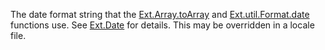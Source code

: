 The date format string that the
<a href="#!/api/Ext.Array-method-toArray" rel="Ext.Array-method-toArray" class="docClass" id="ext-gen4679">Ext.Array.toArray</a>
and
<a href="#!/api/Ext.util.Format-method-date" rel="Ext.util.Format-method-date" class="docClass">Ext.util.Format.date</a>
functions use.  See
<a href="#!/api/Ext.Date" rel="Ext.Date" class="docClass">Ext.Date</a>
for details.
This may be overridden in a locale file.
